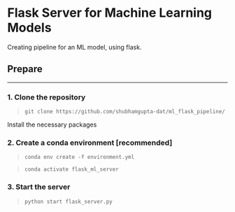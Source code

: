 # Flask Server for Machine Learning Models

Creating pipeline for an ML model, using flask.

## Prepare
--------------
### 1. Clone the repository
> `git clone https://github.com/shubhamgupta-dat/ml_flask_pipeline/`

Install the necessary packages

### 2. Create a conda environment [recommended]
> `conda env create -f environment.yml`

> `conda activate flask_ml_server`

### 3. Start the server
> `python start flask_server.py`
